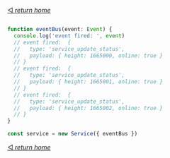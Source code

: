 
[◅ _return home_](../README.md#Kirobo-Retrievable-Transfer-Library)

```TypeScript

function eventBus(event: Event) {
  console.log('event fired: ', event)
  // event fired:  {
  //   type: 'service_update_status',
  //   payload: { height: 1665000, online: true }
  // }
  // event fired:  {
  //   type: 'service_update_status',
  //   payload: { height: 1665001, online: true }
  // }
  // event fired:  {
  //   type: 'service_update_status',
  //   payload: { height: 1665002, online: true }
  // }
}

const service = new Service({ eventBus })

```

[◅ _return home_](../README.md#Kirobo-Retrievable-Transfer-Library)